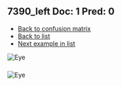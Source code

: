 ## 7390_left Doc: 1 Pred: 0
- [Back to confusion matrix](https://github.com/juliandewit/kaggle_retinopathy/blob/master/matrix.md)
- [Back to list](https://github.com/juliandewit/kaggle_retinopathy/blob/master/lists/10/list.md)
- [Next example in list](https://github.com/juliandewit/kaggle_retinopathy/blob/master/lists/10/74/7459_left.md)

![Eye](https://retinopaty.blob.core.windows.net/size1024/7390_left_1.jpeg)

### 

![Eye]()
